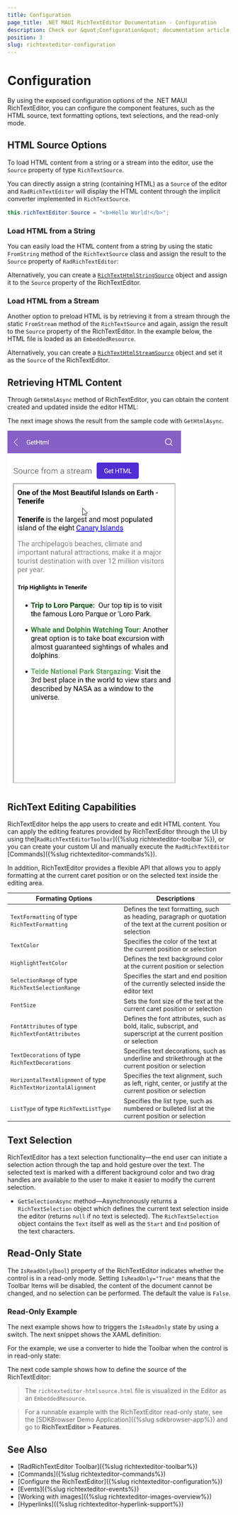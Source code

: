 ```yaml
---
title: Configuration
page_title: .NET MAUI RichTextEditor Documentation - Configuration
description: Check our &quot;Configuration&quot; documentation article for Telerik RichTextEditor for .NET MAUI control.
position: 3
slug: richtexteditor-configuration
---
```


# Configuration

By using the exposed configuration options of the .NET MAUI RichTextEditor, you can configure the component features, such as the HTML source, text formatting options, text selections, and the read-only mode.

## HTML Source Options

To load HTML content from a string or a stream into the editor, use the `Source` property of type `RichTextSource`. 

You can directly assign a string (containing HTML) as a <code>Source</code> of the editor and `RadRichTextEditor` will display the HTML content through the implicit converter implemented in `RichTextSource`.

```C#
this.richTextEditor.Source = "<b>Hello World!</b>";
```

### Load HTML from a String

You can easily load the HTML content from a string by using the static <code>FromString</code> method of the `RichTextSource` class and assign the result to the `Source` property of `RadRichTextEditor`:

<snippet id='richtexteditor-getting-started' />

Alternatively, you can create a [`RichTextHtmlStringSource`](/devtools/xamarin/api/telerik.xamarinforms.richtexteditor.richtexthtmlstringsource) object and assign it to the <code>Source</code> property of the RichTextEditor.

### Load HTML from a Stream

Another option to preload HTML is by retrieving it from a stream through the static <code>FromStream</code> method of the `RichTextSource` and again, assign the result to the `Source` property of the RichTextEditor. In the example below, the HTML file is loaded as an `EmbeddedResource`.

<snippet id='richtexteditor-keyfeatures-fromstream' />

Alternatively, you can create a [`RichTextHtmlStreamSource`](/devtools/xamarin/api/telerik.xamarinforms.richtexteditor.richtexthtmlstreamsource) object and set it as the <code>Source</code> of the RichTextEditor.

## Retrieving HTML Content

Through `GetHtmlAsync` method of RichTextEditor, you can obtain the content created and updated inside the editor HTML:

<snippet id='richtexteditor-keyfeatures-gethtml' />

The next image shows the result from the sample code with `GetHtmlAsync`.

![.NET MAUI RichTextEditor GetHTML](images/rte-get-html.gif)

## RichText Editing Capabilities

RichTextEditor helps the app users to create and edit HTML content. You can apply the editing features provided by RichTextEditor through the UI by using the[`RadRichTextEditorToolbar`]({%slug richtexteditor-toolbar %}), or you can create your custom UI and manually execute the `RadRichTextEditor` [Commands]({%slug richtexteditor-commands%}).

In addition, RichTextEditor provides a flexible API that allows you to apply formatting at the current caret position or on the selected text inside the editing area.

| Formating Options | Descriptions |
| ------------- | --------------- |
| `TextFormatting` of type `RichTextFormatting` | Defines the text formatting, such as heading, paragraph or quotation of the text at the current position or selection |
| `TextColor` | Specifies the color of the text at the current position or selection |
| `HighlightTextColor` | Defines the text background color at the current position or selection |
| `SelectionRange` of type `RichTextSelectionRange` | Specifies the start and end position of the currently selected inside the editor text |
| `FontSize` | Sets the font size of the text at the current caret position or selection |
| `FontAttributes` of type `RichTextFontAttributes` | Defines the font attributes, such as bold, italic, subscript, and superscript at the current position or selection |
| `TextDecorations` of type `RichTextDecorations` | Specifies text decorations, such as underline and strikethrough at the current position or selection |
| `HorizontalTextAlignment` of type `RichTextHorizontalAlignment` | Specifies the text alignment, such as left, right, center, or justify at the current position or selection |
| `ListType` of type `RichTextListType` | Specifies the list type, such as numbered or bulleted list at the current position or selection |

## Text Selection

RichTextEditor has a text selection functionality—the end user can initiate a selection action through the tap and hold gesture over the text. The selected text is marked with a different background color and two drag handles are available to the user to make it easier to modify the current selection. 

* `GetSelectionAsync` method—Asynchronously returns a `RichTextSelection` object which defines the current text selection inside the editor (returns `null` if no text is selected). The <code>RichTextSelection</code> object contains the `Text` itself as well as the `Start` and `End` position of the text characters.
	
## Read-Only State

The `IsReadOnly`(`bool`) property of the RichTextEditor indicates whether the control is in a read-only mode. Setting `IsReadOnly="True"` means that the Toolbar Items will be disabled, the content of the document cannot be changed, and no selection can be performed. The default the value is `False`. 

### Read-Only Example

The next example shows how to triggers the `IsReadOnly` state by using a switch. The next snippet shows the XAML definition:

<snippet id='richtexteditor-readonly-state' />

For the example, we use a converter to hide the Toolbar when the control is in read-only state:

<snippet id='richtexteditor-readonly-converter' />

The next code sample shows how to define the source of the RichTextEditor:

<snippet id='richtexteditor-readonly-state-code-behind' />

> The `richtexteditor-htmlsource.html` file is visualized in the Editor as an `EmbeddedResource`.

> For a runnable example with the RichTextEditor read-only state, see the [SDKBrowser Demo Application]({%slug sdkbrowser-app%}) and go to **RichTextEditor > Features**.


## See Also

- [RadRichTextEditor Toolbar]({%slug richtexteditor-toolbar%})
- [Commands]({%slug richtexteditor-commands%})
- [Configure the RichTextEditor]({%slug richtexteditor-configuration%})
- [Events]({%slug richtexteditor-events%})
- [Working with images]({%slug richtexteditor-images-overview%})
- [Hyperlinks]({%slug richtexteditor-hyperlink-support%})
